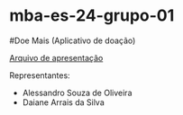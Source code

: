 # mba-es-24-grupo-01
#Doe Mais (Aplicativo de doação)

[Arquivo de apresentação](DoeMais.pptx)



Representantes:
* Alessandro Souza de Oliveira
* Daiane Arrais da Silva
